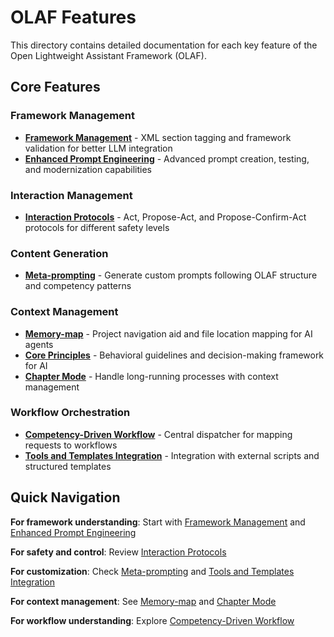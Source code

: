 # OLAF Features

This directory contains detailed documentation for each key feature of the Open Lightweight Assistant Framework (OLAF).

## Core Features

### Framework Management
- **[Framework Management](framework-management.md)** - XML section tagging and framework validation for better LLM integration
- **[Enhanced Prompt Engineering](prompt-engineering.md)** - Advanced prompt creation, testing, and modernization capabilities

### Interaction Management
- **[Interaction Protocols](interaction-protocols.md)** - Act, Propose-Act, and Propose-Confirm-Act protocols for different safety levels

### Content Generation
- **[Meta-prompting](meta-prompting.md)** - Generate custom prompts following OLAF structure and competency patterns

### Context Management
- **[Memory-map](memory-map.md)** - Project navigation aid and file location mapping for AI agents
- **[Core Principles](core-principles.md)** - Behavioral guidelines and decision-making framework for AI
- **[Chapter Mode](chapter-mode.md)** - Handle long-running processes with context management

### Workflow Orchestration
- **[Competency-Driven Workflow](competency-driven-workflow.md)** - Central dispatcher for mapping requests to workflows
- **[Tools and Templates Integration](tools-and-templates.md)** - Integration with external scripts and structured templates

## Quick Navigation

**For framework understanding**: Start with [Framework Management](framework-management.md) and [Enhanced Prompt Engineering](prompt-engineering.md)

**For safety and control**: Review [Interaction Protocols](interaction-protocols.md)

**For customization**: Check [Meta-prompting](meta-prompting.md) and [Tools and Templates Integration](tools-and-templates.md)

**For context management**: See [Memory-map](memory-map.md) and [Chapter Mode](chapter-mode.md)

**For workflow understanding**: Explore [Competency-Driven Workflow](competency-driven-workflow.md)
